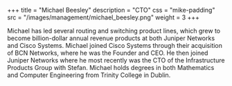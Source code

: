 +++
title = "Michael Beesley"
description = "CTO"
css = "mike-padding"
src = "/images/management/michael_beesley.png"
weight = 3
+++

Michael has led several routing and switching product lines, which grew to become billion-dollar annual revenue products at both Juniper Networks and Cisco Systems. Michael joined Cisco Systems through their acquisition of BCN Networks, where he was the Founder and CEO. He then joined Juniper Networks where he most recently was the CTO of the Infrastructure Products Group with Stefan. Michael holds degrees in both Mathematics and Computer Engineering from Trinity College in Dublin.
